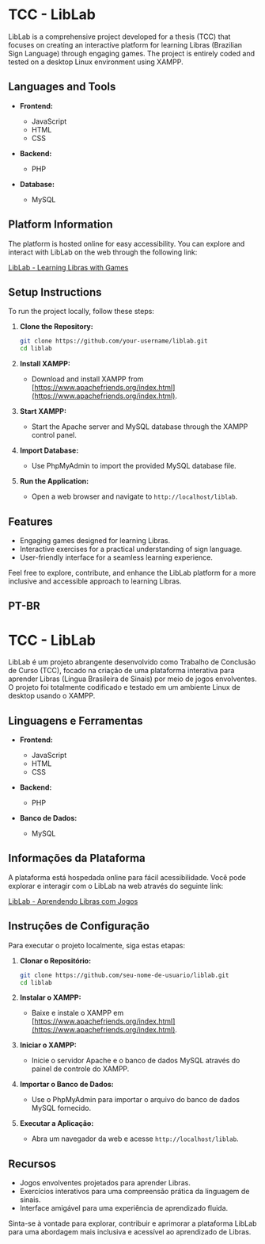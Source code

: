 # TCC - LibLab

LibLab is a comprehensive project developed for a thesis (TCC) that focuses on creating an interactive platform for learning Libras (Brazilian Sign Language) through engaging games. The project is entirely coded and tested on a desktop Linux environment using XAMPP.

## Languages and Tools

- **Frontend:**
  - JavaScript
  - HTML
  - CSS

- **Backend:**
  - PHP

- **Database:**
  - MySQL

## Platform Information

The platform is hosted online for easy accessibility. You can explore and interact with LibLab on the web through the following link:

[LibLab - Learning Libras with Games](https://lib-labs.000webhostapp.com/)

## Setup Instructions

To run the project locally, follow these steps:

1. **Clone the Repository:**
   ```bash
   git clone https://github.com/your-username/liblab.git
   cd liblab
   ```

2. **Install XAMPP:**
   - Download and install XAMPP from [https://www.apachefriends.org/index.html](https://www.apachefriends.org/index.html).

3. **Start XAMPP:**
   - Start the Apache server and MySQL database through the XAMPP control panel.

4. **Import Database:**
   - Use PhpMyAdmin to import the provided MySQL database file.

5. **Run the Application:**
   - Open a web browser and navigate to `http://localhost/liblab`.

## Features

- Engaging games designed for learning Libras.
- Interactive exercises for a practical understanding of sign language.
- User-friendly interface for a seamless learning experience.

Feel free to explore, contribute, and enhance the LibLab platform for a more inclusive and accessible approach to learning Libras.

## PT-BR

# TCC - LibLab

LibLab é um projeto abrangente desenvolvido como Trabalho de Conclusão de Curso (TCC), focado na criação de uma plataforma interativa para aprender Libras (Língua Brasileira de Sinais) por meio de jogos envolventes. O projeto foi totalmente codificado e testado em um ambiente Linux de desktop usando o XAMPP.

## Linguagens e Ferramentas

- **Frontend:**
  - JavaScript
  - HTML
  - CSS

- **Backend:**
  - PHP

- **Banco de Dados:**
  - MySQL

## Informações da Plataforma

A plataforma está hospedada online para fácil acessibilidade. Você pode explorar e interagir com o LibLab na web através do seguinte link:

[LibLab - Aprendendo Libras com Jogos](https://lib-labs.000webhostapp.com/)

## Instruções de Configuração

Para executar o projeto localmente, siga estas etapas:

1. **Clonar o Repositório:**
   ```bash
   git clone https://github.com/seu-nome-de-usuario/liblab.git
   cd liblab
   ```

2. **Instalar o XAMPP:**
   - Baixe e instale o XAMPP em [https://www.apachefriends.org/index.html](https://www.apachefriends.org/index.html).

3. **Iniciar o XAMPP:**
   - Inicie o servidor Apache e o banco de dados MySQL através do painel de controle do XAMPP.

4. **Importar o Banco de Dados:**
   - Use o PhpMyAdmin para importar o arquivo do banco de dados MySQL fornecido.

5. **Executar a Aplicação:**
   - Abra um navegador da web e acesse `http://localhost/liblab`.

## Recursos

- Jogos envolventes projetados para aprender Libras.
- Exercícios interativos para uma compreensão prática da linguagem de sinais.
- Interface amigável para uma experiência de aprendizado fluida.

Sinta-se à vontade para explorar, contribuir e aprimorar a plataforma LibLab para uma abordagem mais inclusiva e acessível ao aprendizado de Libras.
